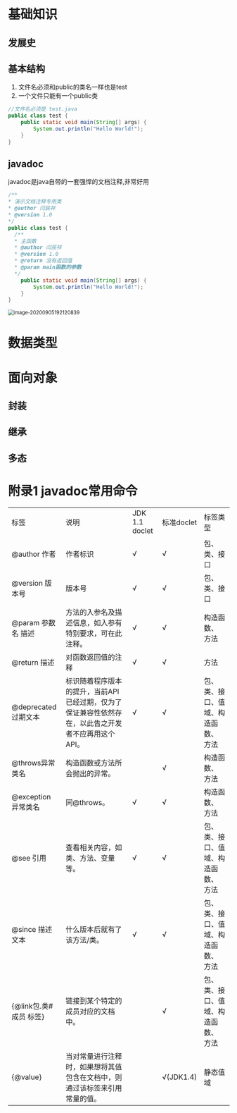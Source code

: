 # 基础知识

## 发展史

## 基本结构

1. 文件名必须和public的类名一样也是test
2. 一个文件只能有一个public类

```java
//文件名必须是 test.java
public class test {
	public static void main(String[] args) {
		System.out.println("Hello World!");
	}
}
```

## javadoc

javadoc是java自带的一套强悍的文档注释,非常好用

```java
/**
* 演示文档注释专用类
* @author 闫辰祥
* @version 1.0
*/
public class test {
  /**
  * 主函数
  * @author 闫辰祥
  * @version 1.0
  * @return 没有返回值
  * @param main函数的参数
  */
	public static void main(String[] args) {
		System.out.println("Hello World!");
	}
}
```

<img src="C:\Users\17966\AppData\Roaming\Typora\typora-user-images\image-20200905192120839.png" alt="image-20200905192120839" style="zoom: 80%;" />

# 数据类型

# 面向对象

## 封装

## 继承

## 多态

# 附录1   javadoc常用命令

<table>
	<tbody>
		<tr>
			<td>标签</td>
			<td>说明</td>
			<td>JDK 1.1 doclet</td>
			<td>标准doclet</td>
			<td>标签类型</td>
		</tr>
		<tr>
			<td>@author 作者</td>
			<td>作者标识</td>
			<td>√</td>
			<td>√</td>
			<td>包、 类、接口</td>
		</tr>
		<tr>
			<td>@version 版本号</td>
			<td>版本号</td>
			<td>√</td>
			<td>√</td>
			<td>包、 类、接口</td>
		</tr>
		<tr>
			<td>@param 参数名 描述</td>
			<td>方法的入参名及描述信息，如入参有特别要求，可在此注释。</td>
			<td>√</td>
			<td>√</td>
			<td>构造函数、 方法</td>
		</tr>
		<tr>
			<td>@return 描述</td>
			<td>对函数返回值的注释</td>
			<td>√</td>
			<td>√</td>
			<td>方法</td>
		</tr>
		<tr>
			<td>@deprecated 过期文本</td>
			<td>标识随着程序版本的提升，当前API已经过期，仅为了保证兼容性依然存在，以此告之开发者不应再用这个API。</td>
			<td>√</td>
			<td>√</td>
			<td>包、类、接口、值域、构造函数、 方法</td>
		</tr>
		<tr>
			<td>@throws异常类名</td>
			<td>构造函数或方法所会抛出的异常。</td>
			<td></td>
			<td>√</td>
			<td>构造函数、 方法</td>
		</tr>
		<tr>
			<td>@exception 异常类名</td>
			<td>同@throws。</td>
			<td>√</td>
			<td>√</td>
			<td>构造函数、 方法</td>
		</tr>
		<tr>
			<td>@see 引用</td>
			<td>查看相关内容，如类、方法、变量等。</td>
			<td>√</td>
			<td>√</td>
			<td>包、类、接口、值域、构造函数、 方法</td>
		</tr>
		<tr>
			<td>@since 描述文本</td>
			<td>什么版本后就有了该方法/类。</td>
			<td>√</td>
			<td>√</td>
			<td>包、类、接口、值域、构造函数、 方法</td>
		</tr>
		<tr>
			<td>{@link包.类#成员 标签}</td>
			<td>链接到某个特定的成员对应的文档中。</td>
			<td></td>
			<td>√</td>
			<td>包、类、接口、值域、构造函数、 方法</td>
		</tr>
		<tr>
			<td>{@value}</td>
			<td>当对常量进行注释时，如果想将其值包含在文档中，则通过该标签来引用常量的值。</td>
			<td></td>
			<td>√(JDK1.4)</td>
			<td>静态值域</td>
		</tr>
	</tbody>
</table>



